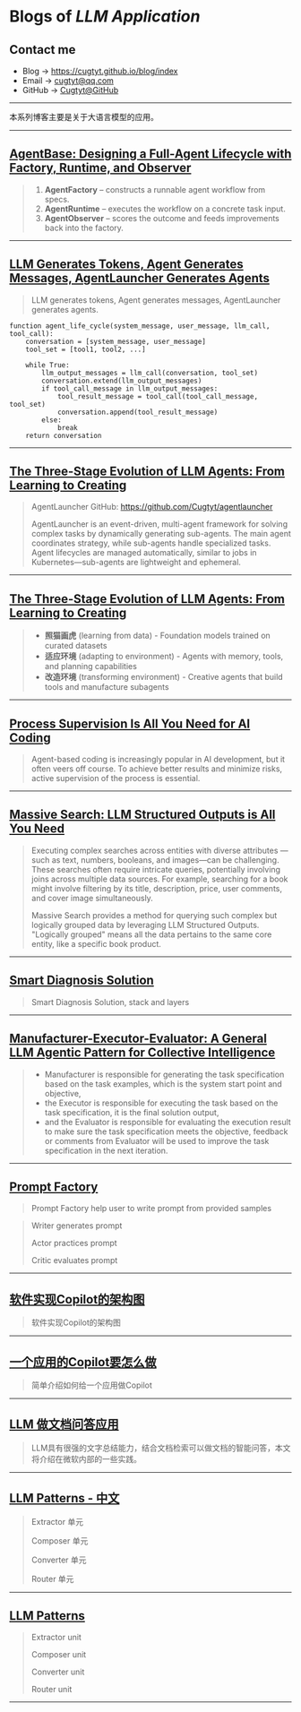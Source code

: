 # **Blogs of *LLM Application***

## Contact me

* Blog -> <https://cugtyt.github.io/blog/index>
* Email -> <cugtyt@qq.com>
* GitHub -> [Cugtyt@GitHub](https://github.com/Cugtyt)

---

本系列博客主要是关于大语言模型的应用。

---

## [**AgentBase: Designing a Full-Agent Lifecycle with Factory, Runtime, and Observer**](https://cugtyt.github.io/blog/llm-application/agent-base)

> 1. **AgentFactory** – constructs a runnable agent workflow from specs.
> 2. **AgentRuntime** – executes the workflow on a concrete task input.
> 3. **AgentObserver** – scores the outcome and feeds improvements back into the factory.

---

## [**LLM Generates Tokens, Agent Generates Messages, AgentLauncher Generates Agents**](https://cugtyt.github.io/blog/llm-application/agent-gen)

> LLM generates tokens, Agent generates messages, AgentLauncher generates agents.

```
function agent_life_cycle(system_message, user_message, llm_call, tool_call):
    conversation = [system_message, user_message]
    tool_set = [tool1, tool2, ...]

    while True:
        llm_output_messages = llm_call(conversation, tool_set)
        conversation.extend(llm_output_messages)
        if tool_call_message in llm_output_messages:
            tool_result_message = tool_call(tool_call_message, tool_set)
            conversation.append(tool_result_message)
        else:
            break
    return conversation
```

---

## [**The Three-Stage Evolution of LLM Agents: From Learning to Creating**](https://cugtyt.github.io/blog/llm-application/agentlauncher)

> AgentLauncher GitHub: https://github.com/Cugtyt/agentlauncher
>
> AgentLauncher is an event-driven, multi-agent framework for solving complex tasks by dynamically generating sub-agents.
> The main agent coordinates strategy, while sub-agents handle specialized tasks.
> Agent lifecycles are managed automatically, similar to jobs in Kubernetes—sub-agents are lightweight and ephemeral.

---

## [**The Three-Stage Evolution of LLM Agents: From Learning to Creating**](https://cugtyt.github.io/blog/llm-application/agent-three-stage)

> * **照猫画虎** (learning from data) - Foundation models trained on curated datasets
> * **适应环境** (adapting to environment) - Agents with memory, tools, and planning capabilities  
> * **改造环境** (transforming environment) - Creative agents that build tools and manufacture subagents

---

## [**Process Supervision Is All You Need for AI Coding**](https://cugtyt.github.io/blog/llm-application/ai-coding-process)

> Agent-based coding is increasingly popular in AI development,
> but it often veers off course.
> To achieve better results and minimize risks,
> active supervision of the process is essential.

---

## [**Massive Search: LLM Structured Outputs is All You Need**](https://cugtyt.github.io/blog/llm-application/massive-search)

> Executing complex searches across entities with diverse attributes
> —such as text, numbers, booleans, and images—can be challenging.
> These searches often require intricate queries,
> potentially involving joins across multiple data sources.
> For example, searching for a book might involve filtering by its title,
> description, price, user comments, and cover image simultaneously.
> 
> Massive Search provides a method for querying such complex
> but logically grouped data by leveraging LLM Structured Outputs.
> "Logically grouped" means all the data pertains to the same core entity,
> like a specific book product.

---

## [**Smart Diagnosis Solution**](https://cugtyt.github.io/blog/llm-application/smart-diagnosis)

> Smart Diagnosis Solution, stack and layers

---


## [**Manufacturer-Executor-Evaluator: A General LLM Agentic Pattern for Collective Intelligence**](https://cugtyt.github.io/blog/llm-application/mee)

> * Manufacturer is responsible for generating the task specification based on the task examples, 
> which is the system start point and objective,
> * the Executor is responsible for executing the task based on the task specification, it is the final solution output,
> * and the Evaluator is responsible for evaluating the execution result to make sure the task specification
> meets the objective, feedback or comments from Evaluator will be used to improve the task specification in the next iteration.

---

## [**Prompt Factory**](https://cugtyt.github.io/blog/llm-application/prompt-factory)

> Prompt Factory help user to write prompt from provided samples

> Writer generates prompt
>
> Actor practices prompt
>
> Critic evaluates prompt

---

## [**软件实现Copilot的架构图**](https://cugtyt.github.io/blog/llm-application/copilot-arch)

> 软件实现Copilot的架构图

---

## [**一个应用的Copilot要怎么做**](https://cugtyt.github.io/blog/llm-application/copilot-basic)

> 简单介绍如何给一个应用做Copilot

---

## [**LLM 做文档问答应用**](https://cugtyt.github.io/blog/llm-application/llm-doc-answer-application)

> LLM具有很强的文字总结能力，结合文档检索可以做文档的智能问答，本文将介绍在微软内部的一些实践。

---

## [**LLM Patterns - 中文**](https://cugtyt.github.io/blog/llm-application/llm-unit-cn)

> Extractor 单元
>
> Composer 单元
>
> Converter 单元
>
> Router 单元

---

## [**LLM Patterns**](https://cugtyt.github.io/blog/llm-application/llm-unit)

> Extractor unit
>
> Composer unit
>
> Converter unit
>
> Router unit

---